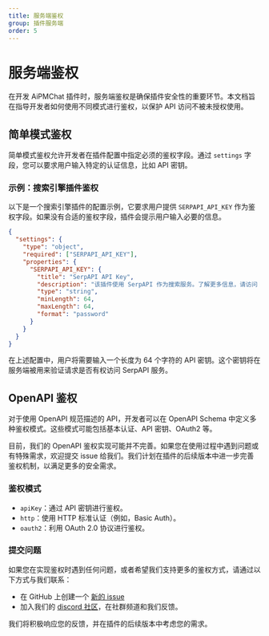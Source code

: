 ```yaml
---
title: 服务端鉴权
group: 插件服务端
order: 5
---
```


# 服务端鉴权

在开发 AiPMChat 插件时，服务端鉴权是确保插件安全性的重要环节。本文档旨在指导开发者如何使用不同模式进行鉴权，以保护 API 访问不被未授权使用。

## 简单模式鉴权

简单模式鉴权允许开发者在插件配置中指定必须的鉴权字段。通过 `settings` 字段，您可以要求用户输入特定的认证信息，比如 API 密钥。

### 示例：搜索引擎插件鉴权

以下是一个搜索引擎插件的配置示例，它要求用户提供 `SERPAPI_API_KEY` 作为鉴权字段。如果没有合适的鉴权字段，插件会提示用户输入必要的信息。

```json
{
  "settings": {
    "type": "object",
    "required": ["SERPAPI_API_KEY"],
    "properties": {
      "SERPAPI_API_KEY": {
        "title": "SerpAPI API Key",
        "description": "该插件使用 SerpAPI 作为搜索服务。了解更多信息，请访问 [SerpAPI 官网](https://serpapi.com/)。",
        "type": "string",
        "minLength": 64,
        "maxLength": 64,
        "format": "password"
      }
    }
  }
}
```

在上述配置中，用户将需要输入一个长度为 64 个字符的 API 密钥。这个密钥将在服务端被用来验证请求是否有权访问 SerpAPI 服务。

## OpenAPI 鉴权

对于使用 OpenAPI 规范描述的 API，开发者可以在 OpenAPI Schema 中定义多种鉴权模式。这些模式可能包括基本认证、API 密钥、OAuth2 等。

目前，我们的 OpenAPI 鉴权实现可能并不完善。如果您在使用过程中遇到问题或有特殊需求，欢迎提交 issue 给我们。我们计划在插件的后续版本中进一步完善鉴权机制，以满足更多的安全需求。

### 鉴权模式

- `apiKey`：通过 API 密钥进行鉴权。
- `http`：使用 HTTP 标准认证（例如，Basic Auth）。
- `oauth2`：利用 OAuth 2.0 协议进行鉴权。

### 提交问题

如果您在实现鉴权时遇到任何问题，或者希望我们支持更多的鉴权方式，请通过以下方式与我们联系：

- 在 GitHub 上创建一个 [新的 issue](https://github.com/aipmhub/chat-plugin-sdk/issues/new)
- 加入我们的 [discord 社区](https://discord.gg/sYB5zSyD)，在社群频道和我们反馈。

我们将积极响应您的反馈，并在插件的后续版本中考虑您的需求。
